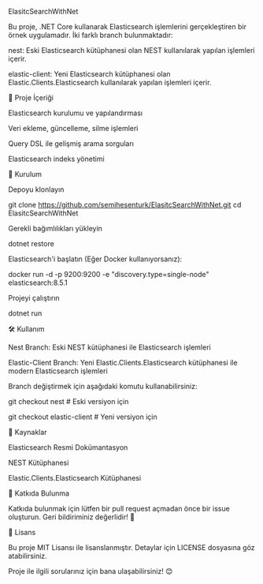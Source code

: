 ElasitcSearchWithNet

Bu proje, .NET Core kullanarak Elasticsearch işlemlerini gerçekleştiren bir örnek uygulamadır. İki farklı branch bulunmaktadır:

nest: Eski Elasticsearch kütüphanesi olan NEST kullanılarak yapılan işlemleri içerir.

elastic-client: Yeni Elasticsearch kütüphanesi olan Elastic.Clients.Elasticsearch kullanılarak yapılan işlemleri içerir.

📌 Proje İçeriği

Elasticsearch kurulumu ve yapılandırması

Veri ekleme, güncelleme, silme işlemleri

Query DSL ile gelişmiş arama sorguları

Elasticsearch indeks yönetimi

🚀 Kurulum

Depoyu klonlayın

git clone https://github.com/semihesenturk/ElasitcSearchWithNet.git
cd ElasitcSearchWithNet

Gerekli bağımlılıkları yükleyin

dotnet restore

Elasticsearch'i başlatın (Eğer Docker kullanıyorsanız):

docker run -d -p 9200:9200 -e "discovery.type=single-node" elasticsearch:8.5.1

Projeyi çalıştırın

dotnet run

🛠 Kullanım

Nest Branch: Eski NEST kütüphanesi ile Elasticsearch işlemleri

Elastic-Client Branch: Yeni Elastic.Clients.Elasticsearch kütüphanesi ile modern Elasticsearch işlemleri

Branch değiştirmek için aşağıdaki komutu kullanabilirsiniz:

git checkout nest   # Eski versiyon için

git checkout elastic-client   # Yeni versiyon için

📄 Kaynaklar

Elasticsearch Resmi Dokümantasyon

NEST Kütüphanesi

Elastic.Clients.Elasticsearch Kütüphanesi

🤝 Katkıda Bulunma

Katkıda bulunmak için lütfen bir pull request açmadan önce bir issue oluşturun. Geri bildiriminiz değerlidir! 🎉

📌 Lisans

Bu proje MIT Lisansı ile lisanslanmıştır. Detaylar için LICENSE dosyasına göz atabilirsiniz.

Proje ile ilgili sorularınız için bana ulaşabilirsiniz! 😊
